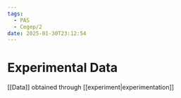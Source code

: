 ```yaml
---
tags:
  - PAS
  - Cegep/2
date: 2025-01-30T23:12:54
---
```


# Experimental Data

[[Data]] obtained through [[experiment|experimentation]]